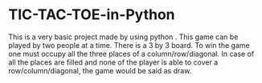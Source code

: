 # TIC-TAC-TOE-in-Python
This is a very basic project made by using python . This game can be played by two people at a time. There is a 3 by 3 board. To win the game one must occupy all the three places of a column/row/diagonal. In case of all the places are filled and none of the player is able to cover a row/column/diagonal, the game would be said as draw.
